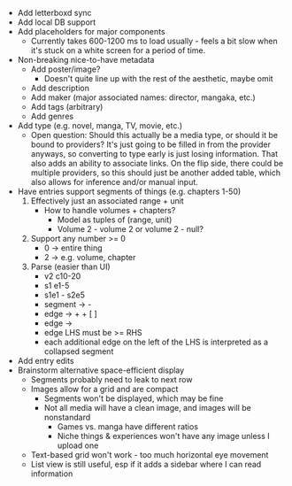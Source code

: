 - Add letterboxd sync
- Add local DB support
- Add placeholders for major components
    - Currently takes 600-1200 ms to load usually - feels a bit slow when it's stuck on a white screen for a period of time.
- Non-breaking nice-to-have metadata
    - Add poster/image?
        - Doesn't quite line up with the rest of the aesthetic, maybe omit
    - Add description
    - Add maker (major associated names: director, mangaka, etc.)
    - Add tags (arbitrary)
    - Add genres 
- Add type (e.g. novel, manga, TV, movie, etc.)
    - Open question: Should this actually be a media type, or should it be bound to providers? It's just going to be filled in from the provider anyways, so converting to type early is just losing information. That also adds an ability to associate links. On the flip side, there could be multiple providers, so this should just be another added table, which also allows for inference and/or manual input.
- Have entries support segments of things (e.g. chapters 1-50)
    1. Effectively just an associated range + unit
        - How to handle volumes + chapters?
            - Model as tuples of (range, unit)
            - Volume 2 - volume 2 or volume 2 - null?
    2. Support any number >= 0
        - 0 -> entire thing
        - 2 -> e.g. volume, chapter
    3. Parse (easier than UI)
        - v2 c10-20
        - s1 e1-5
        - s1e1 - s2e5
        - segment -> <edge> - <edge>
        - edge -> <alpha>+ <num>+ [ <edge>]
        - edge -> <empty>
        - edge LHS must be >= RHS
        - each additional edge on the left of the LHS is interpreted as a collapsed segment
- Add entry edits
- Brainstorm alternative space-efficient display
    - Segments probably need to leak to next row
    - Images allow for a grid and are compact
        - Segments won't be displayed, which may be fine
        - Not all media will have a clean image, and images will be nonstandard
            - Games vs. manga have different ratios
            - Niche things & experiences won't have any image unless I upload one
    - Text-based grid won't work - too much horizontal eye movement
    - List view is still useful, esp if it adds a sidebar where I can read information